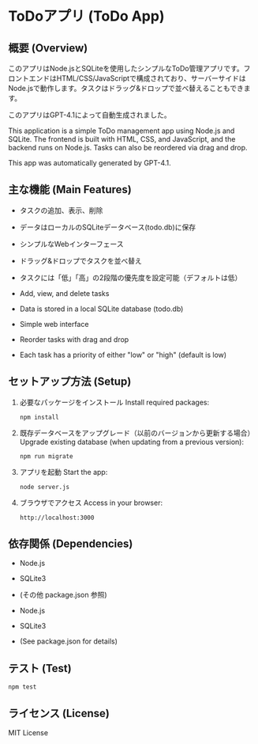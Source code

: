 # ToDoアプリ (ToDo App)

## 概要 (Overview)
このアプリはNode.jsとSQLiteを使用したシンプルなToDo管理アプリです。フロントエンドはHTML/CSS/JavaScriptで構成されており、サーバーサイドはNode.jsで動作します。タスクはドラッグ&ドロップで並べ替えることもできます。

このアプリはGPT-4.1によって自動生成されました。

This application is a simple ToDo management app using Node.js and SQLite. The frontend is built with HTML, CSS, and JavaScript, and the backend runs on Node.js. Tasks can also be reordered via drag and drop.

This app was automatically generated by GPT-4.1.

## 主な機能 (Main Features)
- タスクの追加、表示、削除
- データはローカルのSQLiteデータベース(todo.db)に保存
- シンプルなWebインターフェース
- ドラッグ&ドロップでタスクを並べ替え
- タスクには「低」「高」の2段階の優先度を設定可能（デフォルトは低）

- Add, view, and delete tasks
- Data is stored in a local SQLite database (todo.db)
- Simple web interface
- Reorder tasks with drag and drop
- Each task has a priority of either "low" or "high" (default is low)

## セットアップ方法 (Setup)

1. 必要なパッケージをインストール
   Install required packages:
   ```
   npm install
   ```

2. 既存データベースをアップグレード（以前のバージョンから更新する場合）
   Upgrade existing database (when updating from a previous version):
   ```
   npm run migrate
   ```

3. アプリを起動
   Start the app:
   ```
   node server.js
   ```

4. ブラウザでアクセス
   Access in your browser:
   ```
   http://localhost:3000
   ```

## 依存関係 (Dependencies)
- Node.js
- SQLite3
- (その他 package.json 参照)

- Node.js
- SQLite3
- (See package.json for details)

## テスト (Test)
```
npm test
```

## ライセンス (License)
MIT License
